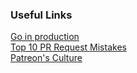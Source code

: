 ### Useful Links

[Go in production](https://peter.bourgon.org/go-in-production/)    
[Top 10 PR Request Mistakes](https://blog.scottnonnenberg.com/top-ten-pull-request-review-mistakes/)    
[Patreon's Culture](https://patreonhq.com/how-to-build-culture-that-lasts-dc25b086cefd)    
